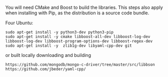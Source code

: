 You will need CMake and Boost to build the libraries. This steps also apply when installing with Pip, as the distribution is a source code bundle.


Four Ubuntu:
``` 
sudo apt-get install -y python3-dev python3-pip
sudo apt-get install -y cmake libboost-all-dev libboost-log-dev libboost-log-dev libboost-program-options-dev libboost-regex-dev 
sudo apt-get install -y  zlib1g-dev libyaml-cpp-dev git

```


or built locally downloading and building
```
https://github.com/mongodb/mongo-c-driver/tree/master/src/libbson
https://github.com/jbeder/yaml-cpp/
```
